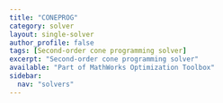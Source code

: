 ```yaml
---
title: "CONEPROG"
category: solver
layout: single-solver
author_profile: false
tags: [Second-order cone programming solver]
excerpt: "Second-order cone programming solver"
available: "Part of MathWorks Optimization Toolbox"
sidebar:
  nav: "solvers"
---
```

